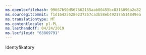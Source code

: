 ```yaml
---
ms.openlocfilehash: 99667b90d567662155aab00455bc8316096a2c82
ms.sourcegitcommit: f1d16425528e237257ca3b58eb49217a514849ea
ms.translationtype: MT
ms.contentlocale: pl-PL
ms.lasthandoff: 04/24/2019
ms.locfileid: "63869791"
---
```

Identyfikatory